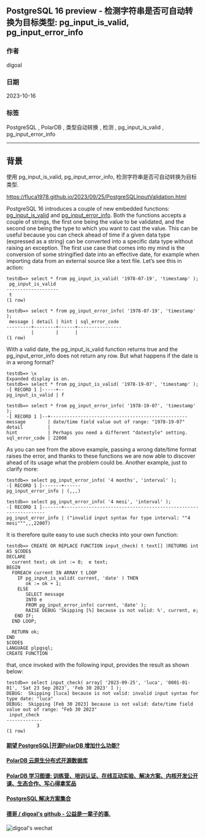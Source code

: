 ## PostgreSQL 16 preview - 检测字符串是否可自动转换为目标类型: pg_input_is_valid, pg_input_error_info   
                  
### 作者                  
digoal                  
                  
### 日期                  
2023-10-16                 
                  
### 标签                  
PostgreSQL , PolarDB , 类型自动转换 , 检测 , pg_input_is_valid , pg_input_error_info          
                  
----                  
                  
## 背景    
使用 pg_input_is_valid, pg_input_error_info, 检测字符串是否可自动转换为目标类型.   
  
https://fluca1978.github.io/2023/09/25/PostgreSQLInputValidation.html  
  
  
PostgreSQL 16 introduces a couple of new embedded functions: [pg_input_is_valid](https://www.postgresql.org/docs/16/functions-info.html#FUNCTIONS-INFO-VALIDITY-TABLE) and [pg_input_error_info](https://www.postgresql.org/docs/16/functions-info.html#FUNCTIONS-INFO-VALIDITY-TABLE). Both the functions accepts a couple of strings, the first one being the value to be validated, and the second one being the type to which you want to cast the value. This can be useful because you can check ahead of time if a given data type (expressed as a string) can be converted into a specific data type without raising an exception. The first use case that comes into my mind is the conversion of some stringified date into an effective date, for example when importing data from an external source like a text file. Let’s see this in action:  
  
```  
testdb=> select * from pg_input_is_valid( '1978-07-19', 'timestamp' );  
 pg_input_is_valid  
-------------------  
 t  
(1 row)  
  
testdb=> select * from pg_input_error_info( '1978-07-19', 'timestamp' );  
 message | detail | hint | sql_error_code  
---------+--------+------+----------------  
         |        |      |  
(1 row)  
```  
  
  
  
With a valid date, the pg_input_is_valid function returns true and the pg_input_error_info does not return any row. But what happens if the date is in a wrong format?  
```  
testdb=> \x  
Expanded display is on.  
testdb=> select * from pg_input_is_valid( '1978-19-07', 'timestamp' );  
-[ RECORD 1 ]-----+--  
pg_input_is_valid | f  
  
testdb=> select * from pg_input_error_info( '1978-19-07', 'timestamp' );  
-[ RECORD 1 ]--+--------------------------------------------------  
message        | date/time field value out of range: "1978-19-07"  
detail         |  
hint           | Perhaps you need a different "datestyle" setting.  
sql_error_code | 22008  
```  
  
  
As you can see from the above example, passing a wrong date/time format raises the error, and thanks to these functions we are now able to discover ahead of its usage what the problem could be. Another example, just to clarify more:  
```  
testdb=> select pg_input_error_info( '4 months', 'interval' );  
-[ RECORD 1 ]-------+------  
pg_input_error_info | (,,,)  
  
testdb=> select pg_input_error_info( '4 mesi', 'interval' );  
-[ RECORD 1 ]-------+---------------------------------------------------------------  
pg_input_error_info | ("invalid input syntax for type interval: ""4 mesi""",,,22007)  
```  
  
  
It is therefore quite easy to use such checks into your own function:  
```  
testdb=> CREATE OR REPLACE FUNCTION input_check( t text[] )RETURNS int  
AS $CODE$  
DECLARE  
  current text; ok int := 0;  e text;  
BEGIN  
  FOREACH current IN ARRAY t LOOP  
    IF pg_input_is_valid( current, 'date' ) THEN  
       ok := ok + 1;  
    ELSE  
       SELECT message  
       INTO e  
       FROM pg_input_error_info( current, 'date' );  
       RAISE DEBUG 'Skipping [%] because is not valid: %', current, e;  
   END IF;  
  END LOOP;  
  
  RETURN ok;  
END  
$CODE$  
LANGUAGE plpgsql;  
CREATE FUNCTION  
```  
  
  
  
that, once invoked with the following input, provides the result as shown below:  
```  
testdb=> select input_check( array[ '2023-09-25', 'luca', '0001-01-01', 'Sat 23 Sep 2023', 'Feb 30 2023' ] );  
DEBUG:  Skipping [luca] because is not valid: invalid input syntax for type date: "luca"  
DEBUG:  Skipping [Feb 30 2023] because is not valid: date/time field value out of range: "Feb 30 2023"  
 input_check  
-------------  
           3  
(1 row)  
```  
  
  
#### [期望 PostgreSQL|开源PolarDB 增加什么功能?](https://github.com/digoal/blog/issues/76 "269ac3d1c492e938c0191101c7238216")
  
  
#### [PolarDB 云原生分布式开源数据库](https://github.com/ApsaraDB "57258f76c37864c6e6d23383d05714ea")
  
  
#### [PolarDB 学习图谱: 训练营、培训认证、在线互动实验、解决方案、内核开发公开课、生态合作、写心得拿奖品](https://www.aliyun.com/database/openpolardb/activity "8642f60e04ed0c814bf9cb9677976bd4")
  
  
#### [PostgreSQL 解决方案集合](../201706/20170601_02.md "40cff096e9ed7122c512b35d8561d9c8")
  
  
#### [德哥 / digoal's github - 公益是一辈子的事.](https://github.com/digoal/blog/blob/master/README.md "22709685feb7cab07d30f30387f0a9ae")
  
  
![digoal's wechat](../pic/digoal_weixin.jpg "f7ad92eeba24523fd47a6e1a0e691b59")
  
